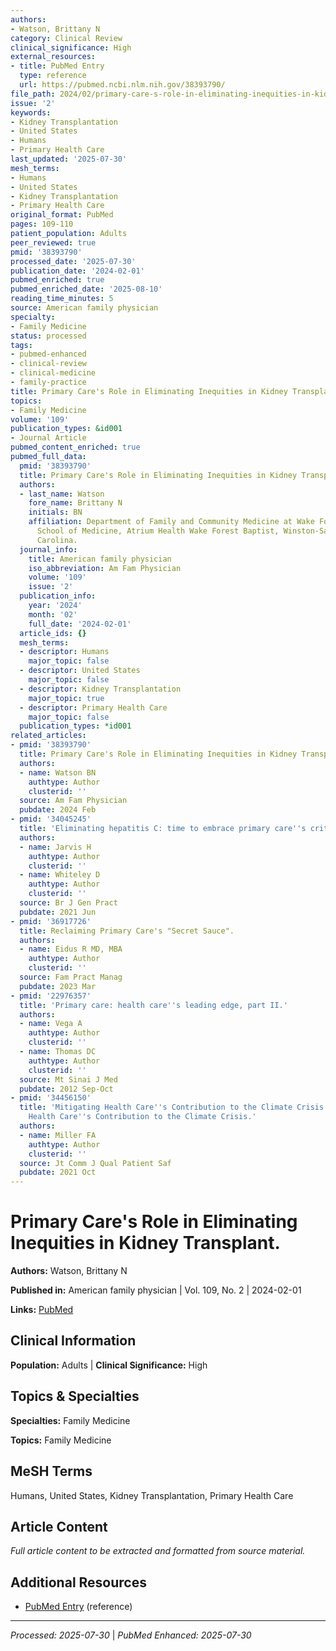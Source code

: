 ```yaml
---
authors:
- Watson, Brittany N
category: Clinical Review
clinical_significance: High
external_resources:
- title: PubMed Entry
  type: reference
  url: https://pubmed.ncbi.nlm.nih.gov/38393790/
file_path: 2024/02/primary-care-s-role-in-eliminating-inequities-in-kidney-tran.md
issue: '2'
keywords:
- Kidney Transplantation
- United States
- Humans
- Primary Health Care
last_updated: '2025-07-30'
mesh_terms:
- Humans
- United States
- Kidney Transplantation
- Primary Health Care
original_format: PubMed
pages: 109-110
patient_population: Adults
peer_reviewed: true
pmid: '38393790'
processed_date: '2025-07-30'
publication_date: '2024-02-01'
pubmed_enriched: true
pubmed_enriched_date: '2025-08-10'
reading_time_minutes: 5
source: American family physician
specialty:
- Family Medicine
status: processed
tags:
- pubmed-enhanced
- clinical-review
- clinical-medicine
- family-practice
title: Primary Care's Role in Eliminating Inequities in Kidney Transplant.
topics:
- Family Medicine
volume: '109'
publication_types: &id001
- Journal Article
pubmed_content_enriched: true
pubmed_full_data:
  pmid: '38393790'
  title: Primary Care's Role in Eliminating Inequities in Kidney Transplant.
  authors:
  - last_name: Watson
    fore_name: Brittany N
    initials: BN
    affiliation: Department of Family and Community Medicine at Wake Forest University
      School of Medicine, Atrium Health Wake Forest Baptist, Winston-Salem, North
      Carolina.
  journal_info:
    title: American family physician
    iso_abbreviation: Am Fam Physician
    volume: '109'
    issue: '2'
  publication_info:
    year: '2024'
    month: '02'
    full_date: '2024-02-01'
  article_ids: {}
  mesh_terms:
  - descriptor: Humans
    major_topic: false
  - descriptor: United States
    major_topic: false
  - descriptor: Kidney Transplantation
    major_topic: true
  - descriptor: Primary Health Care
    major_topic: false
  publication_types: *id001
related_articles:
- pmid: '38393790'
  title: Primary Care's Role in Eliminating Inequities in Kidney Transplant.
  authors:
  - name: Watson BN
    authtype: Author
    clusterid: ''
  source: Am Fam Physician
  pubdate: 2024 Feb
- pmid: '34045245'
  title: 'Eliminating hepatitis C: time to embrace primary care''s critical role?'
  authors:
  - name: Jarvis H
    authtype: Author
    clusterid: ''
  - name: Whiteley D
    authtype: Author
    clusterid: ''
  source: Br J Gen Pract
  pubdate: 2021 Jun
- pmid: '36917726'
  title: Reclaiming Primary Care's "Secret Sauce".
  authors:
  - name: Eidus R MD, MBA
    authtype: Author
    clusterid: ''
  source: Fam Pract Manag
  pubdate: 2023 Mar
- pmid: '22976357'
  title: 'Primary care: health care''s leading edge, part II.'
  authors:
  - name: Vega A
    authtype: Author
    clusterid: ''
  - name: Thomas DC
    authtype: Author
    clusterid: ''
  source: Mt Sinai J Med
  pubdate: 2012 Sep-Oct
- pmid: '34456150'
  title: 'Mitigating Health Care''s Contribution to the Climate Crisis: Mitigating
    Health Care''s Contribution to the Climate Crisis.'
  authors:
  - name: Miller FA
    authtype: Author
    clusterid: ''
  source: Jt Comm J Qual Patient Saf
  pubdate: 2021 Oct
---
```


# Primary Care's Role in Eliminating Inequities in Kidney Transplant.

**Authors:** Watson, Brittany N

**Published in:** American family physician | Vol. 109, No. 2 | 2024-02-01

**Links:** [PubMed](https://pubmed.ncbi.nlm.nih.gov/38393790/)

## Clinical Information

**Population:** Adults | **Clinical Significance:** High

## Topics & Specialties

**Specialties:** Family Medicine

**Topics:** Family Medicine

## MeSH Terms

Humans, United States, Kidney Transplantation, Primary Health Care

## Article Content

*Full article content to be extracted and formatted from source material.*

## Additional Resources

- [PubMed Entry](https://pubmed.ncbi.nlm.nih.gov/38393790/) (reference)

---

*Processed: 2025-07-30* | *PubMed Enhanced: 2025-07-30*
